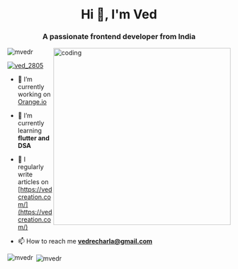 <h1 align="center">Hi 👋, I'm Ved</h1>
<h3 align="center">A passionate frontend developer from India</h3>

<img align="right" alt="coding" width="400" src="https://user-images.githubusercontent.com/55389276/140866485-8fb1c876-9a8f-4d6a-98dc-08c4981eaf70.gif">
<p align="left"> <img src="https://komarev.com/ghpvc/?username=mvedr&label=Profile%20views&color=0e75b6&style=flat" alt="mvedr" /> </p>

<p align="left"> <a href="https://twitter.com/ved_2805" target="blank"><img src="https://img.shields.io/twitter/follow/ved_2805?logo=twitter&style=for-the-badge" alt="ved_2805" /></a> </p>

- 🔭 I’m currently working on [Orange.io](https://play.google.com/store/apps/details?id=com.mvedr.orangeio)

- 🌱 I’m currently learning **flutter and DSA**

- 📝 I regularly write articles on [https://vedcreation.com/](https://vedcreation.com/)

- 📫 How to reach me **vedrecharla@gmail.com**



<p><img align="left" src="https://github-readme-stats.vercel.app/api/top-langs?username=mvedr&show_icons=true&locale=en&layout=compact" alt="mvedr" /></p>
<p></p>
<p>&nbsp;<img align="center" src="https://github-readme-stats.vercel.app/api?username=mvedr&show_icons=true&locale=en" alt="mvedr" /></p>

